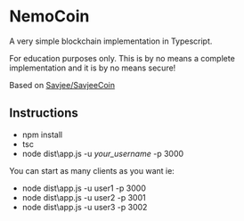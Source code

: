 # NemoCoin

A very simple blockchain implementation in Typescript.

For education purposes only. This is by no means a complete implementation and it is by no means secure!

Based on [Savjee/SavjeeCoin](https://github.com/Savjee/SavjeeCoin)

## Instructions
* npm install
* tsc
* node dist\app.js -u _your_username_ -p 3000

You can start as many clients as you want ie:
* node dist\app.js -u user1 -p 3000
* node dist\app.js -u user2 -p 3001
* node dist\app.js -u user3 -p 3002
